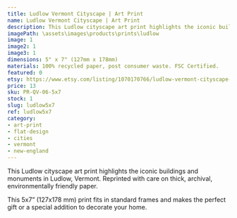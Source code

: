```yaml
---
title: Ludlow Vermont Cityscape | Art Print
name: Ludlow Vermont Cityscape | Art Print
description: This Ludlow cityscape art print highlights the iconic buildings and monuments in Stowe, Vermont. Reprinted with care on thick, archival, environmentally friendly paper.
imagePath: \assets\images\products\prints\ludlow
image: 1
image2: 1
image3: 1
dimensions: 5" x 7" (127mm x 178mm)
materials: 100% recycled paper, post consumer waste. FSC Certified.
featured: 0
etsy: https://www.etsy.com/listing/1070170766/ludlow-vermont-cityscape-art-print-thick
price: 13
sku: PR-QV-06-5x7
stock: 1
slug: ludlow5x7
ref: ludlow5x7
category:
- art-print
- flat-design
- cities
- vermont
- new-england
---
```

This Ludlow cityscape art print highlights the iconic buildings and monuments in Ludlow, Vermont.
Reprinted with care on thick, archival, environmentally friendly paper.

This 5x7” (127x178 mm) print fits in standard frames and makes the perfect gift or a special addition to decorate your home.
